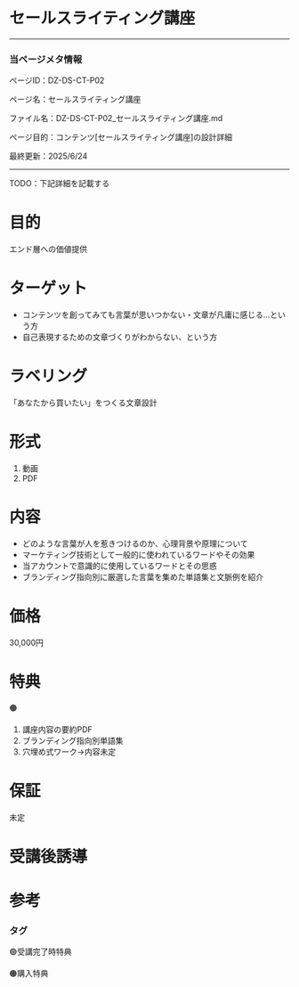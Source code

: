 # セールスライティング講座

---

### 当ページメタ情報

ページID：DZ-DS-CT-P02

ページ名：セールスライティング講座

ファイル名：DZ-DS-CT-P02_セールスライティング講座.md

ページ目的：コンテンツ[セールスライティング講座]の設計詳細

最終更新：2025/6/24

---

TODO：下記詳細を記載する

# 目的

エンド層への価値提供

# ターゲット

- コンテンツを創ってみても言葉が思いつかない・文章が凡庸に感じる…という方
- 自己表現するための文章づくりがわからない、という方

# ラベリング

「あなたから買いたい」をつくる文章設計

# 形式

1. 動画
2. PDF

# 内容

- どのような言葉が人を惹きつけるのか、心理背景や原理について
- マーケティング技術として一般的に使われているワードやその効果
- 当アカウントで意識的に使用しているワードとその思惑
- ブランディング指向別に厳選した言葉を集めた単語集と文脈例を紹介

# 価格

30,000円

# 特典

🟠

1. 講座内容の要約PDF
2. ブランディング指向別単語集
3. 穴埋め式ワーク→内容未定

# 保証

未定

# 受講後誘導

# 参考

### タグ

🟢受講完了時特典

🟠購入特典